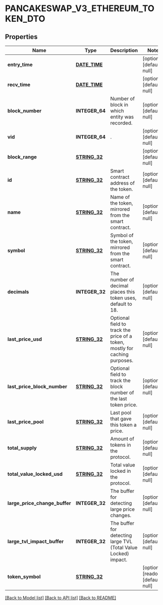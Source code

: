 # PANCAKESWAP_V3_ETHEREUM_TOKEN_DTO

## Properties
Name | Type | Description | Notes
------------ | ------------- | ------------- | -------------
**entry_time** | [**DATE_TIME**](DATE_TIME.md) |  | [optional] [default to null]
**recv_time** | [**DATE_TIME**](DATE_TIME.md) |  | [optional] [default to null]
**block_number** | **INTEGER_64** | Number of block in which entity was recorded. | [optional] [default to null]
**vid** | **INTEGER_64** | . | [optional] [default to null]
**block_range** | [**STRING_32**](STRING_32.md) |  | [optional] [default to null]
**id** | [**STRING_32**](STRING_32.md) | Smart contract address of the token. | [optional] [default to null]
**name** | [**STRING_32**](STRING_32.md) | Name of the token, mirrored from the smart contract. | [optional] [default to null]
**symbol** | [**STRING_32**](STRING_32.md) | Symbol of the token, mirrored from the smart contract. | [optional] [default to null]
**decimals** | **INTEGER_32** | The number of decimal places this token uses, default to 18. | [optional] [default to null]
**last_price_usd** | [**STRING_32**](STRING_32.md) | Optional field to track the price of a token, mostly for caching purposes. | [optional] [default to null]
**last_price_block_number** | [**STRING_32**](STRING_32.md) | Optional field to track the block number of the last token price. | [optional] [default to null]
**last_price_pool** | [**STRING_32**](STRING_32.md) | Last pool that gave this token a price. | [optional] [default to null]
**total_supply** | [**STRING_32**](STRING_32.md) | Amount of tokens in the protocol. | [optional] [default to null]
**total_value_locked_usd** | [**STRING_32**](STRING_32.md) | Total value locked in the protocol. | [optional] [default to null]
**large_price_change_buffer** | **INTEGER_32** | The buffer for detecting large price changes. | [optional] [default to null]
**large_tvl_impact_buffer** | **INTEGER_32** | The buffer for detecting large TVL (Total Value Locked) impact. | [optional] [default to null]
**token_symbol** | [**STRING_32**](STRING_32.md) |  | [optional] [readonly] [default to null]

[[Back to Model list]](../README.md#documentation-for-models) [[Back to API list]](../README.md#documentation-for-api-endpoints) [[Back to README]](../README.md)


